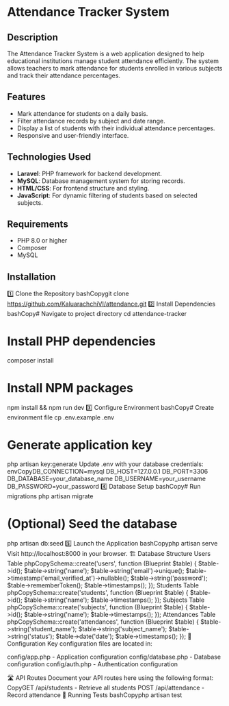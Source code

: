 # Attendance Tracker System

## Description
The Attendance Tracker System is a web application designed to help educational institutions manage student attendance efficiently. The system allows teachers to mark attendance for students enrolled in various subjects and track their attendance percentages.

## Features
- Mark attendance for students on a daily basis.
- Filter attendance records by subject and date range.
- Display a list of students with their individual attendance percentages.
- Responsive and user-friendly interface.

## Technologies Used
- **Laravel**: PHP framework for backend development.
- **MySQL**: Database management system for storing records.
- **HTML/CSS**: For frontend structure and styling.
- **JavaScript**: For dynamic filtering of students based on selected subjects.

## Requirements
- PHP 8.0 or higher
- Composer
- MySQL

## Installation

1️⃣ Clone the Repository
bashCopygit clone https://github.com/KaluarachchiVI/attendance.git
2️⃣ Install Dependencies
bashCopy# Navigate to project directory
cd attendance-tracker

# Install PHP dependencies
composer install

# Install NPM packages
npm install && npm run dev
3️⃣ Configure Environment
bashCopy# Create environment file
cp .env.example .env

# Generate application key
php artisan key:generate
Update .env with your database credentials:
envCopyDB_CONNECTION=mysql
DB_HOST=127.0.0.1
DB_PORT=3306
DB_DATABASE=your_database_name
DB_USERNAME=your_username
DB_PASSWORD=your_password
4️⃣ Database Setup
bashCopy# Run migrations
php artisan migrate

# (Optional) Seed the database
php artisan db:seed
5️⃣ Launch the Application
bashCopyphp artisan serve
Visit http://localhost:8000 in your browser.
🏗️ Database Structure
Users Table
phpCopySchema::create('users', function (Blueprint $table) {
    $table->id();
    $table->string('name');
    $table->string('email')->unique();
    $table->timestamp('email_verified_at')->nullable();
    $table->string('password');
    $table->rememberToken();
    $table->timestamps();
});
Students Table
phpCopySchema::create('students', function (Blueprint $table) {
    $table->id();
    $table->string('name');
    $table->timestamps();
});
Subjects Table
phpCopySchema::create('subjects', function (Blueprint $table) {
    $table->id();
    $table->string('name');
    $table->timestamps();
});
Attendances Table
phpCopySchema::create('attendances', function (Blueprint $table) {
    $table->string('student_name');
    $table->string('subject_name');
    $table->string('status');
    $table->date('date');
    $table->timestamps();
});
🔧 Configuration
Key configuration files are located in:

config/app.php - Application configuration
config/database.php - Database configuration
config/auth.php - Authentication configuration

🛣️ API Routes
Document your API routes here using the following format:
CopyGET /api/students - Retrieve all students
POST /api/attendance - Record attendance
🧪 Running Tests
bashCopyphp artisan test
